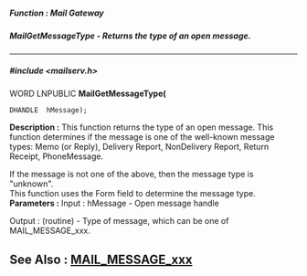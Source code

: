 ##### Function : Mail Gateway
##### MailGetMessageType - Returns the type of an open message.
---
##### #include <mailserv.h>
WORD LNPUBLIC **MailGetMessageType(**

	DHANDLE  hMessage);
**Description :**
This function returns the type of an open message.  This function determines if 
the message is one of the well-known message types:  Memo (or Reply), Delivery 
Report, NonDelivery Report, Return Receipt, PhoneMessage.

If the message is not one of the above, then the message type is "unknown".  
This function uses the Form field to determine the message type.
**Parameters :**
Input :
hMessage  -  Open message handle

Output :
(routine)  -  Type of message, which can be one of MAIL_MESSAGE_xxx.


**See Also :**
[MAIL_MESSAGE_xxx](D:/md_files/MAIL_MESSAGE_xxx.md)
---
